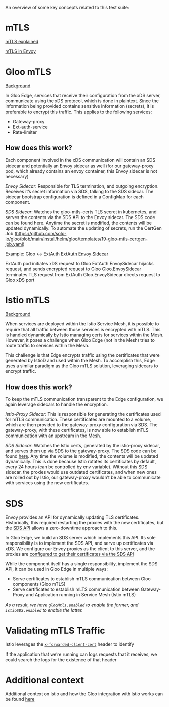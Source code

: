 An overview of some key concepts related to this test suite:

# mTLS
[mTLS explained](https://www.cloudflare.com/learning/access-management/what-is-mutual-tls/)

[mTLS in Envoy](https://www.envoyproxy.io/docs/envoy/latest/start/quick-start/securing#use-mutual-tls-mtls-to-enforce-client-certificate-authentication)

# Gloo mTLS
[Background](https://docs.solo.io/gloo-edge/latest/guides/security/tls/mtls/)

In Gloo Edge, services that receive their configuration from the xDS server, communicate using the xDS protocol, which is done in plaintext. Since the information being provided contains sensitive information (secrets), it is preferable to encrypt this traffic. This applies to the following services:
- Gateway-proxy
- Ext-auth-service
- Rate-limiter

## How does this work?
Each component involved in the xDS communication will contain an SDS sidecar and potentially an Envoy sidecar as well (for our gateway-proxy pod, which already contains an envoy container, this Envoy sidecar is not necessary)

*Envoy Sidecar*: Responsible for TLS termination, and outgoing encryption. Receives it’s secret information via SDS, talking to the SDS sidecar. The sidecar bootstrap configuration is defined in a ConfigMap for each component.

*SDS Sidecar*: Watches the gloo-mtls-certs TLS secret in kubernetes, and serves the contents via the SDS API to the Envoy sidecar. The SDS code can be found here. Anytime the secret is modified, the contents will be updated dynamically. To automate the updating of secrets, run the CertGen Job (https://github.com/solo-io/gloo/blob/main/install/helm/gloo/templates/19-gloo-mtls-certgen-job.yaml)


Example: Gloo <-> ExtAuth
[ExtAuth Envoy Sidecar](https://github.com/solo-io/solo-projects/blob/main/install/helm/gloo-ee/templates/24-extauth-sidecar-config.yaml)

ExtAuth pod initiates xDS request to Gloo
ExtAuth.EnvoySidecar hijacks request, and sends encrypted request to Gloo
Gloo.EnvoySidecar terminates TLS request from ExtAuth
Gloo.EnvoySidecar directs request to Gloo xDS port

# Istio mTLS

[Background](https://docs.solo.io/gloo-edge/latest/guides/integrations/service_mesh/istio/)

When services are deployed within the Istio Service Mesh, it is possible to require that all traffic between those services is encrypted with mTLS. This is handled dynamically by Istio managing certs for services within the Mesh. However, it poses a challenge when Gloo Edge (not in the Mesh) tries to route traffic to services within the Mesh.

This challenge is that Edge encrypts traffic using the certificates that were generated by IstioD and used within the Mesh.  To accomplish this, Edge uses a similar paradigm as the Gloo mTLS solution, leveraging sidecars to encrypt traffic.

## How does this work?
To keep the mTLS communication transparent to the Edge configuration, we again leverage sidecars to handle the encryption.

*Istio-Proxy Sidecar*: This is responsible for generating the certificates used for mTLS communication. These certificates are mounted to a volume, which are then provided to the gateway-proxy configuration via SDS. The gateway-proxy, with these certificates, is now able to establish mTLS communication with an upstream in the Mesh.

*SDS Sidecar*: Watches the Istio certs, generated by the istio-proxy sidecar, and serves them up via SDS to the gateway-proxy. The SDS code can be found [here](https://github.com/solo-io/gloo/tree/main/projects/sds). Any time the volume is modified, the contents will be updated dynamically. This is done because Istio rotates its certificates by default, every 24 hours (can be controlled by env variable). Without this SDS sidecar, the proxies would use outdated certificates, and when new ones are rolled out by Istio, our gateway-proxy wouldn’t be able to communicate with services using the new certificates.

# SDS

Envoy provides an API for dynamically updating TLS certificates. Historically, this required restarting the proxies with the new certificates, but the [SDS API](https://www.envoyproxy.io/docs/envoy/latest/configuration/security/secret) allows a zero-downtime approach to this.

In Gloo Edge, we build an SDS server which implements this API.  Its sole responsibility is to implement the SDS API, and serve up certificates via xDS. We configure our Envoy proxies as the client to this server, and the proxies are [configured to get their certificates via the SDS API](https://github.com/solo-io/gloo/blob/main/install/helm/gloo/templates/9-gateway-proxy-configmap.yaml#L195)

While the component itself has a single responsibility, implement the SDS API, it can be used in Gloo Edge in multiple ways:
- Serve certificates to establish mTLS communication between Gloo components (Gloo mTLS)
- Serve certificates to establish mLTS communication between Gateway-Proxy and Application running in Service Mesh (Istio mTLS)

_As a result, we have `glooMtls.enabled` to enable the former, and `istioSDS.enabled` to enable the latter._


# Validating mTLS Traffic

Istio leverages the [`x-forwarded-client-cert`](https://istio.io/latest/docs/ops/configuration/traffic-management/network-topologies/#forwarding-external-client-attributes-ip-address-certificate-info-to-destination-workloads) header to identify

If the application that we’re running can logs requests that it receives, we could search the logs for the existence of that header

# Additional context
Additional context on Istio and how the Gloo integration with Istio works can be found [here](https://docs.google.com/document/d/1g7wq6yBGR6VioNJTz_eA7GLRbijlDasGR3h-eToz7jA)